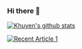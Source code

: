 ### Hi there 👋

<!--
**ahmetikrdg/ahmetikrdg** is a ✨ _special_ ✨ repository because its `README.md` (this file) appears on your GitHub profile.

Here are some ideas to get you started:

- 🔭 I’m currently working on ...
- 🌱 I’m currently learning ...
- 👯 I’m looking to collaborate on ...
- 🤔 I’m looking for help with ...
- 💬 Ask me about ...
- 📫 How to reach me: ...
- 😄 Pronouns: ...
- ⚡ Fun fact: ...
-->

[![Khuyen's github stats](https://github-readme-stats.vercel.app/api?username=ahmetikrdg&count_private=true&show_icons=true&theme=radical&hide_rank=false)](https://github.com/ahmetikrdg/github-readme-stats)

<a target="_blank" href="https://github-readme-medium-recent-article.vercel.app/medium/@ahmetikrdg/1"><img src="https://github-readme-medium-recent-article.vercel.app/medium/@ahmetikrdg/1" alt="Recent Article 1">



